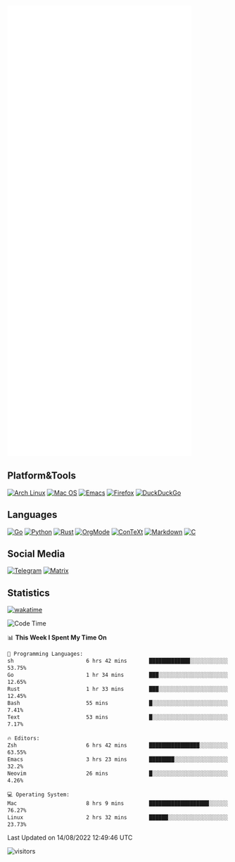 ![Metrics](https://github.com/SteamedFish/SteamedFish/blob/master/github-metrics.svg)

## Platform&Tools

[![Arch Linux](https://img.shields.io/badge/ArchLinux-1793D1?logo=arch-linux&logoColor=fff&style=flat-square)](https://archlinux.org/)
[![Mac OS](https://img.shields.io/badge/MacOS-000000?style=flat-square&logo=macos&logoColor=F0F0F0)](https://www.apple.com/macos/)
[![Emacs](https://img.shields.io/badge/Emacs-%237F5AB6.svg?&style=flat-square&logo=gnu-emacs&logoColor=white)](https://www.gnu.org/software/emacs/)
[![Firefox](https://img.shields.io/badge/Firefox-FF7139?style=flat-square&logo=Firefox-Browser&logoColor=white)](https://firefox.com/)
[![DuckDuckGo](https://img.shields.io/badge/DuckDuckGo-DE5833?style=flat-square&logo=DuckDuckGo&logoColor=white)](https://duckduckgo.com/)

## Languages

[![Go](https://img.shields.io/badge/Golang-%2300ADD8.svg?style=flat-square&logo=go&logoColor=white)](https://golang.org/)
[![Python](https://img.shields.io/badge/Python-3670A0?style=flat-square&logo=python&logoColor=ffdd54)](https://www.python.org/)
[![Rust](https://img.shields.io/badge/Rust-%23000000.svg?style=flat-square&logo=rust&logoColor=white)](https://www.rust-lang.org/)
[![OrgMode](https://img.shields.io/badge/OrgMode-%23000000.svg?style=flat-square&logo=org&logoColor=white)](https://orgmode.org/)
[![ConTeXt](https://img.shields.io/badge/ConTeXt-%23008080.svg?style=flat-square&logo=latex&logoColor=white)](https://contextgarden.net/)
[![Markdown](https://img.shields.io/badge/MarkDown-%23000000.svg?style=flat-square&logo=markdown&logoColor=white)](https://daringfireball.net/projects/markdown/)
[![C](https://img.shields.io/badge/C-%2300599C.svg?style=flat-square&logo=c&logoColor=white)](https://www.iso.org/standard/74528.html)

## Social Media
[![Telegram](https://img.shields.io/badge/SteamedFish-2CA5E0?style=social&logo=telegram&logoColor=white)](https://t.me/SteamedFish)
[![Matrix](https://img.shields.io/badge/SteamedFish-2CA5E0?style=social&logo=matrix&logoColor=black)](https://matrix.to/#/@i:steamedfish.org)

## Statistics
[![wakatime](https://wakatime.com/badge/user/168280d6-fcf2-4b4f-ad3a-dc4612f35b38.svg)](https://wakatime.com/@168280d6-fcf2-4b4f-ad3a-dc4612f35b38)

<!--START_SECTION:waka-->
![Code Time](http://img.shields.io/badge/Code%20Time-1%2C960%20hrs%2011%20mins-blue)

📊 **This Week I Spent My Time On** 

```text
💬 Programming Languages: 
sh                       6 hrs 42 mins       █████████████░░░░░░░░░░░░   53.75% 
Go                       1 hr 34 mins        ███░░░░░░░░░░░░░░░░░░░░░░   12.65% 
Rust                     1 hr 33 mins        ███░░░░░░░░░░░░░░░░░░░░░░   12.45% 
Bash                     55 mins             █░░░░░░░░░░░░░░░░░░░░░░░░   7.41% 
Text                     53 mins             █░░░░░░░░░░░░░░░░░░░░░░░░   7.17%

🔥 Editors: 
Zsh                      6 hrs 42 mins       ████████████████░░░░░░░░░   63.55% 
Emacs                    3 hrs 23 mins       ████████░░░░░░░░░░░░░░░░░   32.2% 
Neovim                   26 mins             █░░░░░░░░░░░░░░░░░░░░░░░░   4.26%

💻 Operating System: 
Mac                      8 hrs 9 mins        ███████████████████░░░░░░   76.27% 
Linux                    2 hrs 32 mins       ██████░░░░░░░░░░░░░░░░░░░   23.73%

```


 Last Updated on 14/08/2022 12:49:46 UTC
<!--END_SECTION:waka-->

![visitors](https://visitor-badge.laobi.icu/badge?page_id=SteamedFish.SteamedFish)
